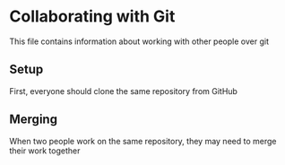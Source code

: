 # Collaborating with Git

This file contains information about working with other people over git

## Setup

First, everyone should clone the same repository from GitHub

## Merging

When two people work on the same repository, they may need to merge their work together